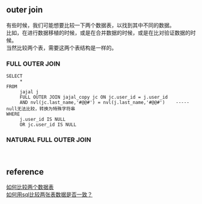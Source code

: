 ## outer join
有些时候，我们可能想要比较一下两个数据表，以找到其中不同的数据。   
比如，在进行数据移植的时候，或是在合并数据的时候，或是在比对验证数据的时候。   
当然比较两个表，需要这两个表结构是一样的。

### FULL OUTER JOIN
```
SELECT
     *
FROM
     jajal j
     FULL OUTER JOIN jajal_copy jc ON jc.user_id = j.user_id
     AND nvl(jc.last_name,'#@@#') = nvl(j.last_name,'#@@#')    -----null无法比较，转换为特殊字符串
WHERE
     j.user_id IS NULL
     OR jc.user_id IS NULL
```
### NATURAL FULL OUTER JOIN

&nbsp;
## reference
[如何比较两个数据表](https://coolshell.cn/articles/925.html)   
[如何用sql比较两张表数据是否一致？](https://zhuanlan.zhihu.com/p/113617244)
